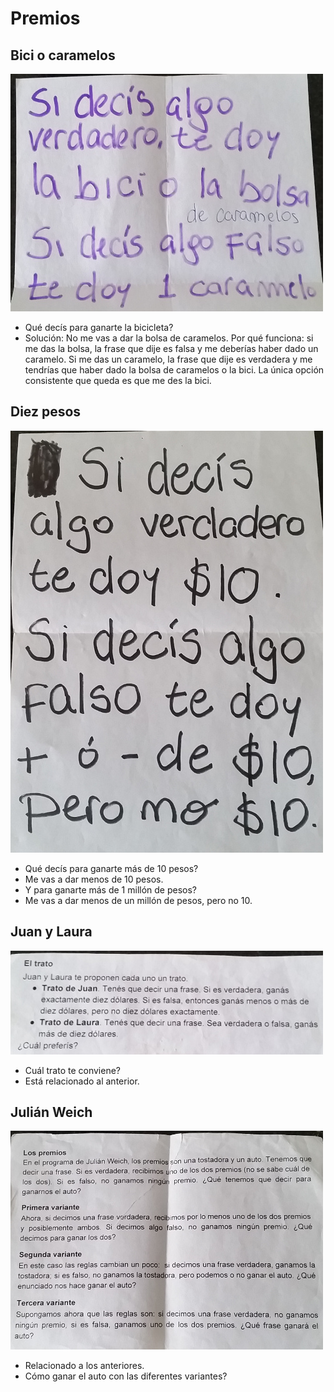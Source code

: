 Premios
=======


Bici o caramelos
----------------------

![](bici_o_caramelos.jpg)

* Qué decís para ganarte la bicicleta?
* Solución: No me vas a dar la bolsa de caramelos. Por qué funciona: si me das la bolsa, la frase que dije es falsa y me deberías haber dado un caramelo. Si me das un caramelo, la frase que dije es verdadera y me tendrías que haber dado la bolsa de caramelos o la bici. La única opción consistente que queda es que me des la bici.


Diez pesos
--------------

![](diez_pesos.jpg)

* Qué decís para ganarte más de 10 pesos?
* Me vas a dar menos de 10 pesos.
* Y para ganarte más de 1 millón de pesos?
* Me vas a dar menos de un millón de pesos, pero no 10.

Juan y Laura
--------------

![](juan_y_laura.jpg)

* Cuál trato te conviene?
* Está relacionado al anterior.


Julián Weich
--------------

![](julian_weich.jpg)

* Relacionado a los anteriores.
* Cómo ganar el auto con las diferentes variantes?
